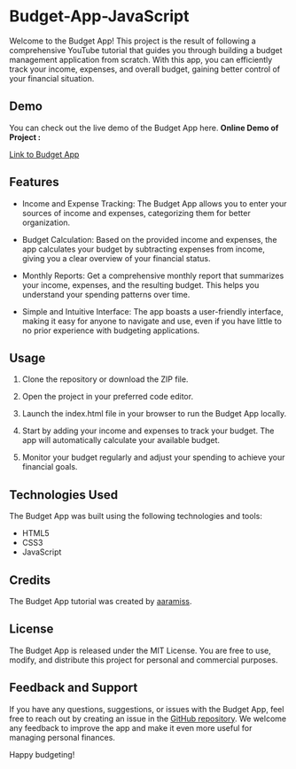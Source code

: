 # Budget-App-JavaScript

Welcome to the Budget App! This project is the result of following a comprehensive YouTube tutorial that guides you through building a budget management application from scratch. With this app, you can efficiently track your income, expenses, and overall budget, gaining better control of your financial situation.

## Demo
You can check out the live demo of the Budget App here.
**Online Demo of Project :**

<a href="https://samiraatech.github.io/Budget-app/" title="Budget-App">Link to Budget App</a>

## Features

- Income and Expense Tracking: The Budget App allows you to enter your sources of income and expenses, categorizing them for better organization.

- Budget Calculation: Based on the provided income and expenses, the app calculates your budget by subtracting expenses from income, giving you a clear overview of your financial status.

- Monthly Reports: Get a comprehensive monthly report that summarizes your income, expenses, and the resulting budget. This helps you understand your spending patterns over time.

- Simple and Intuitive Interface: The app boasts a user-friendly interface, making it easy for anyone to navigate and use, even if you have little to no prior experience with budgeting applications.

## Usage
1. Clone the repository or download the ZIP file.

1. Open the project in your preferred code editor.

1. Launch the index.html file in your browser to run the Budget App locally.

1. Start by adding your income and expenses to track your budget. The app will automatically calculate your available budget.

1. Monitor your budget regularly and adjust your spending to achieve your financial goals.

## Technologies Used
The Budget App was built using the following technologies and tools:

- HTML5
- CSS3
- JavaScript

## Credits
The Budget App tutorial was created by [aaramiss](https://samiraatech.github.io/Budget-app/).

## License
The Budget App is released under the MIT License. You are free to use, modify, and distribute this project for personal and commercial purposes.

## Feedback and Support
If you have any questions, suggestions, or issues with the Budget App, feel free to reach out by creating an issue in the [GitHub repository]([url](https://github.com/aaramiss/Budget-app/issues)). We welcome any feedback to improve the app and make it even more useful for managing personal finances.

Happy budgeting!
